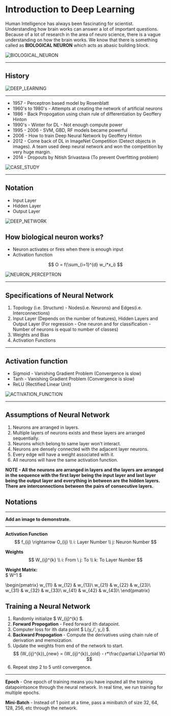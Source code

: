 # Introduction to Deep Learning

Human Intelligence has always been fascinating for scientist. Understanding how brain works can answer a lot of important questions. Because of a lot of research in the area of neuro science, there is a vague understanding on how the brain works. We know that there is something called as **BIOLOGICAL NEURON** which acts as abasic building block. 

![BIOLOGICAL_NEURON](img/5.jpg)

---

## History

![DEEP_LEARNING](img/turing_award.png)

---
- 1957 - Perceptron based model by Rosenblatt
- 1960's to 1980's - Attempts at creating the network of artificial neurons
- 1986 - Back Propogation using chain rule of differentiation by Geoffery Hinton
- 1990's - Winter for DL - Not enough compute power 
- 1995 - 2006 - SVM, GBD, RF models became powerful
- 2006 - How to train Deep Neural Network by Geoffery Hinton
- 2012 - Come back of DL in ImageNet Competition (Detect objects in images). A team used deep neural network and won the competition by very huge margin.
- 2014 - Dropouts by Nitish Srivastava (To prevent Overfitting problem)

![CASE_STUDY](img/7.png)

---

## Notation
- Input Layer
- Hidden Layer
- Output Layer

![DEEP_NETWORK](img/8.png)

## How biological neuron works?
- Neuron activates or fires when there is enough input
- Activation function

$$ O = f(\sum_{i=1}^{d} w_i*x_i) $$


![NEURON_PERCEPTRON](img/6.png)

---

## Specifications of Neural Network

1. Topology (i.e. Structure) - Nodes(i.e. Neurons) and Edges(i.e. Interconnections)
2. Input Layer (Depends on the number of features), Hidden Layers and Output Layer (For regression - One neuron and for classification - Number of neurons is equal to number of classes)
3. Weights and Bias
4. Activation Functions

---

## Activation function
- Sigmoid - Vanishing Gradient Problem (Convergence is slow)
- Tanh - Vanishing Gradient Problem (Convergence is slow)
- ReLU (Rectified Linear Unit)


![ACTIVATION_FUNCTION](img/9.jpg)

---

## Assumptions of Neural Network

1. Neurons are arranged in layers.
2. Multiple layers of neurons exists and these layers are arranged sequentially.
3. Neurons which belong to same layer won't interact.
4. Neurons are densely connected with the adjacent layer neurons.
5. Every edge will have a weight associated with it.
6. All neurons will have the same activation function.

**NOTE - All the neurons are arranged in layers and the layers are arranged in the sequence with the first layer being the input layer and last layer being the output layer and everything in between are the hidden layers. There are interconnections between the pairs of consecutive layers.**

## Notations

---

**Add an image to demonstrate.**

---

**Activation Function**  
$$ f_{ij} \rightarrow O_{ij} \\
i: Layer Number \\
j: Neuron Number $$

**Weights**  
$$ W_{ij}^{k} \\
i: From \ j: To \\
k: To Layer Number $$

**Weight Matrix:**  
$ W^1 $

\begin{pmatrix}
w_{11} & w_{12} & w_{13}\\
w_{21} & w_{22} & w_{23}\\
w_{31} & w_{32} & w_{33}\\
w_{41} & w_{42} & w_{43}\\
\end{pmatrix}

## Training a Neural Network

1. Randomly initialize $ W_{ij}^{k} $.
2. **Forward Propogation** - Feed forward ith datapoint.
3. Computer loss for ith data point $ L(y_i', y_i) $. 
4. **Backward Propogation** - Compute the derivatives using chain rule of derivation and memoization. 
5. Update the weights from end of the network to start.
$$
(W_{ij}^{k})_{new} = (W_{ij}^{k})_{old} - r*\frac{\partial L}{\partial W}
$$
6. Repeat step 2 to 5 until convergence.

---

**Epoch** - One epoch of training means you have inputed all the training datapointsonce through the neural network. In real time, we run training for multiple epochs.

**Mini-Batch** - Instead of 1 point at a time, pass a minibatch of size 32, 64, 128, 256, etc through the network.

